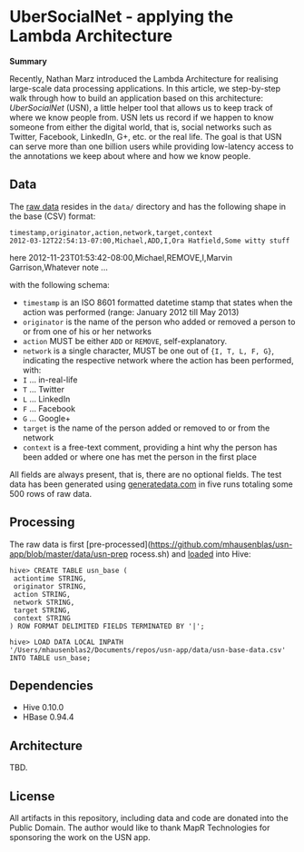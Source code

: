 # UberSocialNet - applying the Lambda Architecture

**Summary**

Recently, Nathan Marz introduced the Lambda Architecture for realising 
large-scale data processing applications. In this article, we step-by-step 
walk through how to build an application based on this architecture:
*UberSocialNet* (USN), a little helper tool that allows us to keep track of
where we know people from. USN lets us record if we happen to know someone 
from either the digital world, that is, social networks such as Twitter,
Facebook, LinkedIn, G+, etc. or the real life. The goal is that USN can serve 
more than one billion users while providing low-latency access to the 
annotations we keep about where and how we know people.

## Data

The [raw 
data](https://github.com/mhausenblas/usn-app/blob/master/data/usn-base-data.csv)
resides in the `data/` directory and has the following shape in the
base (CSV) format:

	timestamp,originator,action,network,target,context
	2012-03-12T22:54:13-07:00,Michael,ADD,I,Ora Hatfield,Some witty stuff 
here
	2012-11-23T01:53:42-08:00,Michael,REMOVE,I,Marvin Garrison,Whatever 
note ...

with the following schema:

* `timestamp` is an ISO 8601 formatted datetime stamp that states when the 
action was performed (range: January 2012 till May 2013)
* `originator` is the name of the person who added or removed a person to or
from one of his or her networks
* `action` MUST be either `ADD` or `REMOVE`, self-explanatory. 
* `network` is a single character, MUST be one out of `{I, T, L, F, G}`, 
indicating the respective network where the action has been performed, with: 
 * `I` … in-real-life
 * `T` … Twitter
 * `L` … LinkedIn
 * `F` … Facebook
 * `G` … Google+
* `target` is the name of the person added or removed to or from the network
* `context` is a free-text comment, providing a hint why the person has been
added or where one has met the person in the first place

All fields are always present, that is, there are no optional fields. The test
data has been generated using [generatedata.com](http://www.generatedata.com/
"generatedata.com") in five runs totaling some 500 rows of raw data. 


## Processing

The raw data is first 
[pre-processed](https://github.com/mhausenblas/usn-app/blob/master/data/usn-prep
rocess.sh) and 
[loaded](https://github.com/mhausenblas/usn-app/blob/master/hive-cmds.txt) into 
Hive:

	hive> CREATE TABLE usn_base (
	 actiontime STRING,
	 originator STRING,
	 action STRING,
	 network STRING,
	 target STRING,
	 context STRING
	) ROW FORMAT DELIMITED FIELDS TERMINATED BY '|';

	hive> LOAD DATA LOCAL INPATH 
	'/Users/mhausenblas2/Documents/repos/usn-app/data/usn-base-data.csv'
	INTO TABLE usn_base;


## Dependencies 

* Hive 0.10.0
* HBase 0.94.4

## Architecture

TBD.

## License

All artifacts in this repository, including data and code are donated into
the Public Domain. The author would like to thank MapR Technologies for
sponsoring the work on the USN app.
